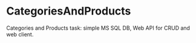 # CategoriesAndProducts
Categories and Products task: simple MS SQL DB, Web API for CRUD and web client.

